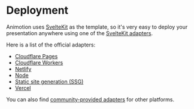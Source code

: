 # Deployment

Animotion uses [SvelteKit](https://kit.svelte.dev/) as the template, so it's very easy to deploy your presentation anywhere using one of the [SvelteKit adapters](https://kit.svelte.dev/docs/adapters).

Here is a list of the official adapters:

- [Cloudflare Pages](https://kit.svelte.dev/docs/adapter-cloudflare)
- [Cloudflare Workers](https://kit.svelte.dev/docs/adapter-cloudflare-workers)
- [Netlify](https://kit.svelte.dev/docs/adapter-netlify)
- [Node](https://kit.svelte.dev/docs/adapter-node)
- [Static site generation (SSG)](https://kit.svelte.dev/docs/adapter-static)
- [Vercel](https://kit.svelte.dev/docs/adapter-vercel)

You can also find [community-provided adapters](https://www.sveltesociety.dev/packages?category=sveltekit-adapters) for other platforms.